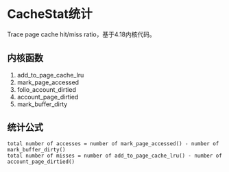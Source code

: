 # CacheStat统计

Trace page cache hit/miss ratio，基于4.18内核代码。

## 内核函数

1.  add_to_page_cache_lru
2.  mark_page_accessed
3.  folio_account_dirtied
4.  account_page_dirtied
5.  mark_buffer_dirty

## 统计公式

```
total number of accesses = number of mark_page_accessed() - number of mark_buffer_dirty()
total number of misses = number of add_to_page_cache_lru() - number of account_page_dirtied()
```

